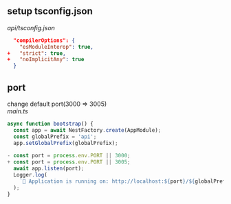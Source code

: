 ## setup tsconfig.json

*api/tsconfig.json*
```json
  "compilerOptions": {
    "esModuleInterop": true,
+   "strict": true,
+   "noImplicitAny": true
  }
```

## port

change default port(3000 => 3005)  
*main.ts*  
```ts
async function bootstrap() {
  const app = await NestFactory.create(AppModule);
  const globalPrefix = 'api'; 
  app.setGlobalPrefix(globalPrefix);
 
- const port = process.env.PORT || 3000;
+ const port = process.env.PORT || 3005;
  await app.listen(port);
  Logger.log(
    `🚀 Application is running on: http://localhost:${port}/${globalPrefix}`
  );
}
```
